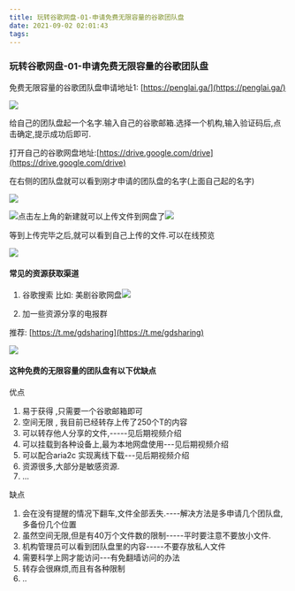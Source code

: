 ```yaml
---
title: 玩转谷歌网盘-01-申请免费无限容量的谷歌团队盘
date: 2021-09-02 02:01:43
tags:
---
```

### 玩转谷歌网盘-01-申请免费无限容量的谷歌团队盘

免费无限容量的谷歌团队盘申请地址1: [https://penglai.ga/](https://penglai.ga/)

![](https://do.445600.cf/wp-content/uploads/2021/03/427e97bc482dc444e93ad1221ee8e48b.png)






给自己的团队盘起一个名字.输入自己的谷歌邮箱.选择一个机构,输入验证码后,点击确定,提示成功后即可.

打开自己的谷歌网盘地址:[https://drive.google.com/drive](https://drive.google.com/drive)

在右侧的团队盘就可以看到刚才申请的团队盘的名字(上面自己起的名字)

![](https://do.445600.cf/wp-content/uploads/2021/03/b49b9d7b36c71c12b850eec09f9a6fb5.png)

![](https://do.445600.cf/wp-content/uploads/2021/03/07736794d70237f5b0a058cd21236186.png)点击左上角的新建就可以上传文件到网盘了![](https://do.445600.cf/wp-content/uploads/2021/03/ffbd0156b1a2a90b1f77878ed59536bf.png)

等到上传完毕之后,就可以看到自己上传的文件.可以在线预览

![](https://do.445600.cf/wp-content/uploads/2021/03/a8e491e035bfaeaa958c9df43aeab1d3.png)

#### 常见的资源获取渠道

1. 谷歌搜索 比如: 美剧谷歌网盘![](https://do.445600.cf/wp-content/uploads/2021/03/8d25116ea004094f222c1fc3e70742eb.png)

0. 加一些资源分享的电报群
  
  推荐: [https://t.me/gdsharing](https://t.me/gdsharing)

![](https://do.445600.cf/wp-content/uploads/2021/03/90310aae3bc4d0032bc83319a46a5478.png)

#### 这种免费的无限容量的团队盘有以下优缺点

优点

1. 易于获得 ,只需要一个谷歌邮箱即可
2. 空间无限 , 我目前已经转存上传了250个T的内容
3. 可以转存他人分享的文件,-----见后期视频介绍
4. 可以挂载到各种设备上,最为本地网盘使用---见后期视频介绍
5. 可以配合aria2c 实现离线下载---见后期视频介绍
6. 资源很多,大部分是敏感资源.
7. ...

缺点

1. 会在没有提醒的情况下翻车,文件全部丢失.----解决方法是多申请几个团队盘,多备份几个位置
2. 虽然空间无限,但是有40万个文件数的限制-----平时要注意不要放小文件.
3. 机构管理员可以看到团队盘里的内容-----不要存放私人文件
4. 需要科学上网才能访问---有免翻墙访问的办法
5. 转存会很麻烦,而且有各种限制
6. ..















